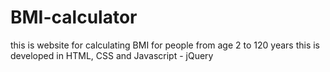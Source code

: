 # BMI-calculator
this is website for calculating BMI for people from age 2 to 120 years
this is developed in HTML, CSS and Javascript - jQuery
